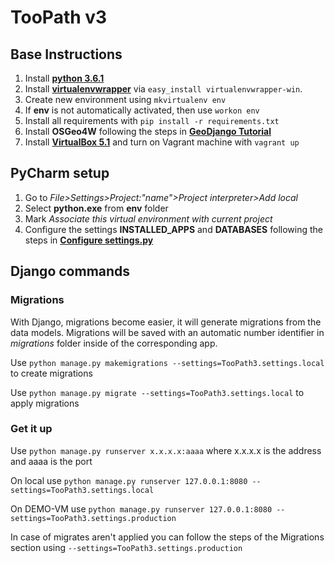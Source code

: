 # TooPath v3

## Base Instructions

1. Install **[python 3.6.1](https://www.python.org/downloads/)**
2. Install **[virtualenvwrapper](https://pypi.python.org/pypi/virtualenvwrapper-win)** via ```easy_install virtualenvwrapper-win```.
3. Create new environment using ```mkvirtualenv env```
4. If **env** is not automatically activated, then use ```workon env```
5. Install all requirements with ```pip install -r requirements.txt```
6. Install **OSGeo4W** following the steps in **[GeoDjango Tutorial](https://docs.djangoproject.com/en/1.11/ref/contrib/gis/install/#osgeo4w)**
7. Install **[VirtualBox 5.1](https://www.virtualbox.org/wiki/Downloads)**  and turn on Vagrant machine with ```vagrant up```

## PyCharm setup

1. Go to  *File>Settings>Project:"name">Project interpreter>Add local*
2. Select **python.exe** from **env** folder
3. Mark *Associate this virtual environment with current project*
4. Configure the settings **INSTALLED_APPS** and **DATABASES** following the steps in **[Configure settings.py](https://docs.djangoproject.com/en/1.11/ref/contrib/gis/tutorial/#configure-settings-py)**

## Django commands

### Migrations
With Django, migrations become easier, it will generate migrations from the data models. Migrations will be saved with an automatic number identifier in *migrations* folder inside of the corresponding app.

Use ```python manage.py makemigrations --settings=TooPath3.settings.local``` to create migrations

Use ```python manage.py migrate --settings=TooPath3.settings.local``` to apply migrations

### Get it up
Use ```python manage.py runserver x.x.x.x:aaaa``` where x.x.x.x is the address and aaaa is the port

On local use ```python manage.py runserver 127.0.0.1:8080 --settings=TooPath3.settings.local```

On DEMO-VM use ```python manage.py runserver 127.0.0.1:8080 --settings=TooPath3.settings.production```

In case of migrates aren't applied you can follow the steps of the Migrations section using ```--settings=TooPath3.settings.production```